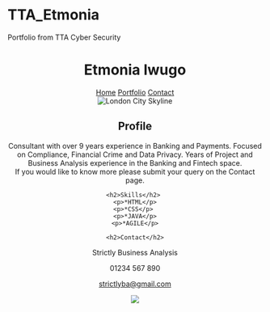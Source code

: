 # TTA_Etmonia
Portfolio from TTA Cyber Security
<!DOCTYPE html>
<html lang="en">
<head></head>
<body>
    <header class = "header">
<!--flex container 1-->
<link rel="stylesheet" href="./css/box model.css/style.css">
<div class = "navigation">
<h1>Etmonia Iwugo</h1> 

<!--flex container 2-->
<nav>  
    <a href="./EtmoniaHome.html">Home</a> 
    <a href="./Etmonia Portfolio.html">Portfolio</a> 
    <a href="./Etmonia contact.html">Contact</a>
</nav>

</div>
   
<img class="logo" src=https://www.invennt.com/wp-content/uploads/2016/10/Original-image-2284x1080.jpeg alt="London City Skyline">

<!--section 1-->
<h2>Profile</h2>
<p>Consultant with over 9 years experience in Banking and Payments. Focused on Compliance, Financial Crime and Data Privacy. Years of  Project and Business Analysis experience in the Banking and Fintech space. <br> If you would like to know more please submit your query on the Contact page. </p> 

<!--section 2-->
    <h2>Skills</h2> 
    <p>*HTML</p>
    <p>*CSS</p> 
    <p>*JAVA</p>
    <p>*AGILE</p>
    
<!--section 3-->
    <h2>Contact</h2>
<footer class="footer">
    <div class="Contact">
        <p>Strictly Business Analysis</p> 
        <p>01234 567 890</p>
        <p>
            <a href="#">strictlyba@gmail.com</a>
        </p>
    </div>
<!--section 4-->
    <div class="footer_icons">
        <img class="icon" src="https://www.iconfinder.com/data/icons/simple-social-media-shadow/512/14-512.png">
    </div>

</footer>

</body>
</html>
